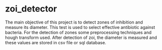 # zoi_detector
The main objective of this project is to detect zones of inhibition and measure its diameter. This test is used to select effective antibiotic against bacteria. For the detection of zones some preprocessing techniques and hough transform used. After detection of zoi, the diameter is measured and these values are stored in csv file or sql database.
